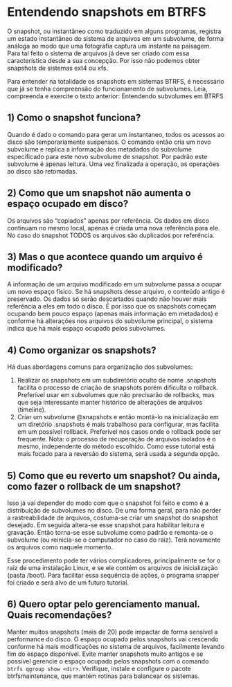 # Entendendo snapshots em BTRFS

O snapshot, ou instantâneo como traduzido em alguns programas, registra um estado instantâneo do sistema de arquivos em um subvolume, de forma análoga ao modo que uma fotografia captura um instante na paisagem. Para tal feito o sistema de arquivos já deve ser criado com essa característica desde a sua concepção. Por isso não podemos obter snapshots de sistemas ext4 ou xfs.

Para entender na totalidade os snapshots em sistemas BTRFS, é necessário que já se tenha compreensão do funcionamento de subvolumes. Leia, compreenda e exercite o texto anterior: Entendendo subvolumes em BTRFS

## 1) Como o snapshot funciona?
Quando é dado o comando para gerar um instantaneo, todos os acessos ao disco são temporariamente suspensos. O comando então cria um novo subvolume e replica a informação dos metadados do subvolume especificado para este novo subvolume de snapshot. Por padrão este subvolume é apenas leitura. Uma vez finalizada a operação, as operações ao disco são retomadas.

## 2) Como que um snapshot não aumenta o espaço ocupado em disco?
Os arquivos são “copiados” apenas por referência. Os dados em disco continuam no mesmo local, apenas é criada uma nova referência para ele. No caso do snapshot TODOS os arquivos são duplicados por referência. 

## 3) Mas o que acontece quando um arquivo é modificado?
A informação de um arquivo modificado em um subvolume passa a ocupar um novo espaço físico. Se há snapshots desse arquivo, o conteúdo antigo é preservado. Os dados só serão descartados quando não houver mais referência a eles em todo o disco. É por isso que os snapshots começam ocupando bem pouco espaço (apenas mais informação em metadados) e conforme há alterações nos arquivos do subvolume principal, o sistema indica que há mais espaço ocupado pelos subvolumes.

## 4) Como organizar os snapshots?
Há duas abordagens comuns para organização dos subvolumes:
1) Realizar os snapshots em um subdiretório oculto de nome .snapshots facilita o processo de criação de snapshots porém dificulta o rollback. Preferível usar em subvolumes que não precisarão de rollbacks, mas que seja interessante manter histórico de alterações de arquivos (timeline).
2) Criar um subvolume @snapshots e então montá-lo na inicialização em um diretório .snapshots é mais trabalhoso para configurar, mas facilita em um possível rollback. Preferível nos casos onde o rollback pode ser frequente.
Nota: o processo de recuperação de arquivos isolados é o mesmo, independente do método escolhido. Como esse tutorial está mais focado para a reversão do sistema, será usada a segunda opção.

## 5) Como que eu reverto um snapshot? Ou ainda, como fazer o rollback de um snapshot?
Isso já vai depender do modo com que o snapshot foi feito e como é a distribuição de subvolumes no disco. De uma forma geral, para não perder a rastreabilidade de arquivos, costuma-se criar um snapshot do snapshot desejado. Em seguida altera-se esse snapshot para habilitar leitura e gravação. Então torna-se esse subvolume como padrão e remonta-se o subvolume (ou reinicia-se o computador no caso do raiz). Terá novamente os arquivos como naquele momento.

Esse procedimento pode ter vários complicadores, principalmente se for o raiz de uma instalação Linux, e se ele contém os arquivos de inicialização (pasta /boot). Para facilitar essa sequência de ações, o programa snapper foi criado e será alvo de um futuro tutorial.

## 6) Quero optar pelo gerenciamento manual. Quais recomendações?
Manter muitos snapshots (mais de 20) pode impactar de forma sensível a performance do disco. O espaço ocupado pelos snapshots vai crescendo conforme há mais modificações no sistema de arquivos, facilmente levando fim do espaço disponível. Evite manter snapshots muito antigos e se possível gerencie o espaço ocupado pelos snapshots com o comando `btrfs qgroup show <dir>`. Verifique, instale e configure o pacote btrfsmaintenance, que mantém rotinas para balancear os sistemas.

